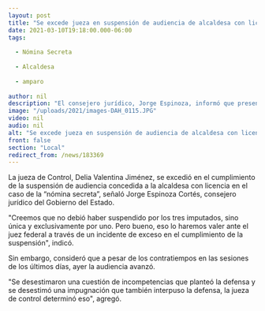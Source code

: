 ```yaml
---
layout: post
title: "Se excede jueza en suspensión de audiencia de alcaldesa con licencia por “nómina secreta”"
date: 2021-03-10T19:18:00.000-06:00
tags:
  
  - Nómina Secreta
  
  - Alcaldesa
  
  - amparo
  
author: nil
description: "El consejero jurídico, Jorge Espinoza, informó que presentarán un incidente de exceso por parte de la jueza Delia Valentina Jiménez, ya que no debió haber suspendido por los 3 imputados, sino exclusivamente por uno"
image: "/uploads/2021/images-DAH_0115.JPG"
video: nil
audio: nil
alt: "Se excede jueza en suspensión de audiencia de alcaldesa con licencia por “nómina secreta”"
front: false
section: "Local"
redirect_from: /news/183369
---
```


La jueza de Control, Delia Valentina Jiménez, se excedió en el cumplimiento de la suspensión de audiencia concedida a la alcaldesa con licencia en el caso de la “nómina secreta”, señaló Jorge Espinoza Cortés, consejero jurídico del Gobierno del Estado.

"Creemos que no debió haber suspendido por los tres imputados, sino única y exclusivamente por uno. Pero bueno, eso lo haremos valer ante el juez federal a través de un incidente de exceso en el cumplimiento de la suspensión", indicó.

Sin embargo, consideró que a pesar de los contratiempos en las sesiones de los últimos días, ayer la audiencia avanzó.

"Se desestimaron una cuestión de incompetencias que planteó la defensa y se desestimó una impugnación que también interpuso la defensa, la jueza de control  determinó eso", agregó.